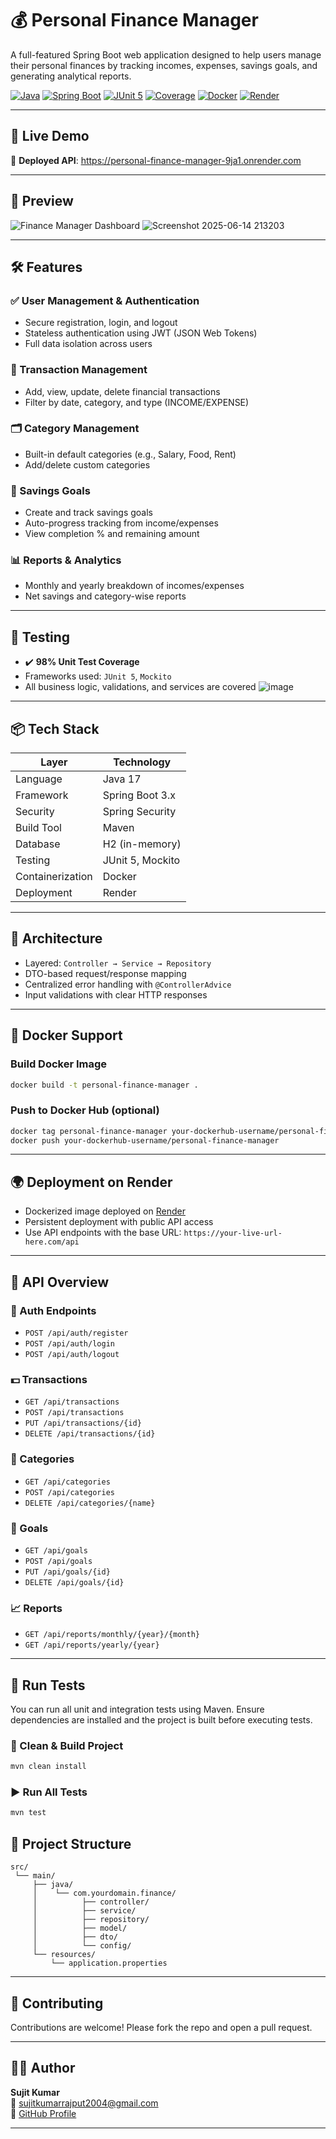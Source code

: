 # 💰 Personal Finance Manager

A full-featured Spring Boot web application designed to help users manage their personal finances by tracking incomes, expenses, savings goals, and generating analytical reports.

[![Java](https://img.shields.io/badge/Java-17+-blue.svg)](https://openjdk.org/)
[![Spring Boot](https://img.shields.io/badge/Spring%20Boot-3.x-brightgreen.svg)](https://spring.io/projects/spring-boot)
[![JUnit 5](https://img.shields.io/badge/Tests-JUnit_5-green)](https://junit.org/junit5/)
[![Coverage](https://img.shields.io/badge/Test%20Coverage-98%25-yellowgreen)]()
[![Docker](https://img.shields.io/badge/Deployed-Docker-blue)](https://www.docker.com/)
[![Render](https://img.shields.io/badge/Live_Render-Available-green)](https://your-live-url-here.com)

---

## 🚀 Live Demo

🔗 **Deployed API**: https://personal-finance-manager-9ja1.onrender.com

---

## 📸 Preview

![Finance Manager Dashboard](assets/finance_manager_dashboard.png)
![Screenshot 2025-06-14 213203](https://github.com/user-attachments/assets/f893bd38-67a1-40e6-89f0-57dbf3f51ba6)

---

## 🛠️ Features

### ✅ User Management & Authentication
- Secure registration, login, and logout
- Stateless authentication using JWT (JSON Web Tokens)
- Full data isolation across users

### 💸 Transaction Management
- Add, view, update, delete financial transactions
- Filter by date, category, and type (INCOME/EXPENSE)

### 🗂️ Category Management
- Built-in default categories (e.g., Salary, Food, Rent)
- Add/delete custom categories

### 🎯 Savings Goals
- Create and track savings goals
- Auto-progress tracking from income/expenses
- View completion % and remaining amount

### 📊 Reports & Analytics
- Monthly and yearly breakdown of incomes/expenses
- Net savings and category-wise reports

---

## 🧪 Testing

- ✔️ **98% Unit Test Coverage**
- Frameworks used: `JUnit 5`, `Mockito`
- All business logic, validations, and services are covered
![image](https://github.com/user-attachments/assets/c6087979-871c-4c69-a763-513d0080411f)


---

## 📦 Tech Stack

| Layer             | Technology                   |
|------------------|------------------------------|
| Language          | Java 17                      |
| Framework         | Spring Boot 3.x              |
| Security          | Spring Security              |
| Build Tool        | Maven                        |
| Database          | H2 (in-memory)               |
| Testing           | JUnit 5, Mockito             |
| Containerization  | Docker                       |
| Deployment        | Render                       |

---

## 🧱 Architecture

- Layered: `Controller → Service → Repository`
- DTO-based request/response mapping
- Centralized error handling with `@ControllerAdvice`
- Input validations with clear HTTP responses

---

## 🐳 Docker Support

### Build Docker Image
```bash
docker build -t personal-finance-manager .
```

### Push to Docker Hub (optional)
```bash
docker tag personal-finance-manager your-dockerhub-username/personal-finance-manager
docker push your-dockerhub-username/personal-finance-manager
```

---

## 🌍 Deployment on Render

- Dockerized image deployed on [Render](https://render.com)
- Persistent deployment with public API access
- Use API endpoints with the base URL: `https://your-live-url-here.com/api`

---

## 📘 API Overview

### 🔐 Auth Endpoints
- `POST /api/auth/register`
- `POST /api/auth/login`
- `POST /api/auth/logout`

### 💵 Transactions
- `GET /api/transactions`
- `POST /api/transactions`
- `PUT /api/transactions/{id}`
- `DELETE /api/transactions/{id}`

### 📁 Categories
- `GET /api/categories`
- `POST /api/categories`
- `DELETE /api/categories/{name}`

### 🎯 Goals
- `GET /api/goals`
- `POST /api/goals`
- `PUT /api/goals/{id}`
- `DELETE /api/goals/{id}`

### 📈 Reports
- `GET /api/reports/monthly/{year}/{month}`
- `GET /api/reports/yearly/{year}`

---

## 🧪 Run Tests

You can run all unit and integration tests using Maven. Ensure dependencies are installed and the project is built before executing tests.

### 🧼 Clean & Build Project

```bash
mvn clean install
```

### ▶️ Run All Tests

```bash
mvn test
```



## 📂 Project Structure

```
src/
 └── main/
     ├── java/
     │    └── com.yourdomain.finance/
     │          ├── controller/
     │          ├── service/
     │          ├── repository/
     │          ├── model/
     │          ├── dto/
     │          └── config/
     └── resources/
         └── application.properties
```

---

## 🤝 Contributing

Contributions are welcome! Please fork the repo and open a pull request.

---

## 🙋‍♂️ Author

**Sujit Kumar**  
📧 [sujitkumarrajput2004@gmail.com](mailto:sujitkumarrajput2004@gmail.com)  
🔗 [GitHub Profile](https://github.com/sujitkumar2004)

---

